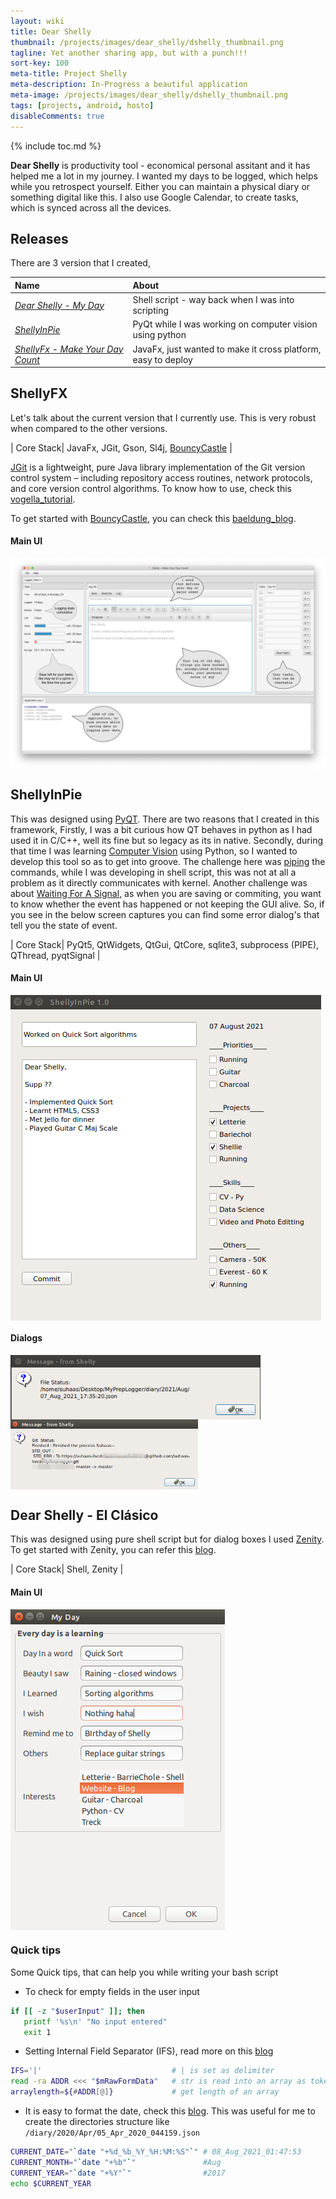 ```yaml
---
layout: wiki
title: Dear Shelly
thumbnail: /projects/images/dear_shelly/dshelly_thumbnail.png 
tagline: Yet another sharing app, but with a punch!!!
sort-key: 100
meta-title: Project Shelly
meta-description: In-Progress a beautiful application
meta-image: /projects/images/dear_shelly/dshelly_thumbnail.png
tags: [projects, android, hosto]
disableComments: true
---
```


{% include toc.md %}

**Dear Shelly** is productivity tool - economical personal assitant and it has helped me a lot in my journey. I wanted my days to be logged, which helps while you retrospect yourself. Either you can maintain a physical diary or something digital like this. I also use Google Calendar, to create tasks, which is synced across all the devices.

## Releases
There are 3 version that I created,

| Name | About |
| :---   | :--- |
| [*Dear Shelly - My Day*](https://github.com/suhaas-livcd/MyDailyScripts/tree/master/DearShelly)| Shell script - way back when I was into scripting |
| [*ShellyInPie*](https://github.com/suhaas-livcd/PychieWorks/tree/master/ShellyInPy/main) | PyQt while I was working on computer vision using python |
| [*ShellyFx - Make Your Day Count*](https://github.com/suhaas-livcd/MyDailyScripts/tree/master/JavaFx) | JavaFx, just wanted to make it cross platform, easy to deploy |

## ShellyFX
Let's talk about the current version that I currently use. This is very robust when compared to the other versions.


| Core Stack| JavaFx, JGit, Gson, Sl4j, [BouncyCastle](https://www.bouncycastle.org) |

[JGit](https://eclipse.org/jgit/) is a lightweight, pure Java library implementation of the Git version control system – including repository access routines, network protocols, and core version control algorithms. To know how to use, check this [vogella_tutorial](https://www.vogella.com/tutorials/JGit/article.html).

To get started with [BouncyCastle](https://www.bouncycastle.org), you can check this [baeldung_blog](https://www.baeldung.com/java-bouncy-castle).


#### Main UI
<img src="/projects/images/dear_shelly/dshelly_annoted_fx.png" align="center" title="MainScreen">

## ShellyInPie

This was designed using [PyQT](https://riverbankcomputing.com/software/pyqt/intro). There are two reasons that I created in this framework, Firstly, I was a bit curious how QT behaves in python as I had used it in C/C++, well its fine but so legacy as its in native. Secondly, during that time I was learning [Computer Vision](https://en.wikipedia.org/wiki/Computer_vision) using Python, so I wanted to develop this tool so as to get into groove.
The challenge here was [piping](https://www.geeksforgeeks.org/piping-in-unix-or-linux/) the commands, while I was developing in shell script, this was not at all a problem as it directly communicates with kernel. Another challenge was about [Waiting For A Signal](https://www.riverbankcomputing.com/pipermail/pyqt/2014-May/034270.html), as when you are saving or commiting, you want to know whether the event has happened or not keeping the GUI alive. So, if you see in the below screen captures you can find some error dialog's that tell you the state of event.

| Core Stack| PyQt5, QtWidgets, QtGui, QtCore, sqlite3, subprocess (PIPE), QThread, pyqtSignal |

#### Main UI
<img src="/projects/images/dear_shelly/pyshelly_main.png" align="center" title="MainScreen" >

#### Dialogs
<img src="/projects/images/dear_shelly/pyshelly_file_state.png" align="center" title="MainScreen"  width="400" > <img src="/projects/images/dear_shelly/py_shelly_file_error.png" align="center" title="MainScreen"  width="300">


## Dear Shelly - El Clásico

This was designed using pure shell script but for dialog boxes I used [Zenity](https://en.wikipedia.org/wiki/Zenity). To get started with Zenity, you can refer this [blog](https://www.howtogeek.com/107537/how-to-make-simple-graphical-shell-scripts-with-zenity-on-linux/).

| Core Stack| Shell, Zenity |

#### Main UI
<img src="/projects/images/dear_shelly/shelly_classic.png" align="center" title="MainScreen">

### Quick tips
Some Quick tips, that can help you while writing your bash script

- To check for empty fields in the user input

``` bash   
if [[ -z "$userInput" ]]; then
   printf '%s\n' "No input entered"
   exit 1
```

- Setting Internal Field Separator (IFS), read more on this [blog](https://bash.cyberciti.biz/guide/$IFS)

``` bash
IFS='|'                             # | is set as delimiter
read -ra ADDR <<< "$mRawFormData"   # str is read into an array as tokens separated by IFS
arraylength=${#ADDR[@]}             # get length of an array
```

- It is easy to format the date, check this [blog](https://www.shell-tips.com/linux/how-to-format-date-and-time-in-linux-macos-and-bash/). This was useful for me to create the directories structure like `/diary/2020/Apr/05_Apr_2020_044159.json`

``` bash
CURRENT_DATE="`date "+%d_%b_%Y_%H:%M:%S"`" # 08_Aug_2021_01:47:53
CURRENT_MONTH="`date "+%b"`"               #Aug
CURRENT_YEAR="`date "+%Y"`"                #2017
echo $CURRENT_YEAR
```